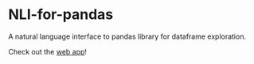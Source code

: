 # NLI-for-pandas
A natural language interface to pandas library for dataframe exploration.

Check out the [web app](https://share.streamlit.io/prateekjoshi565/nli-for-pandas/main/app_2.py)!
